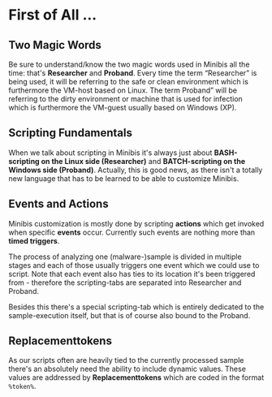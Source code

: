 # First of All ... #

## Two Magic Words ##
Be sure to understand/know the two magic words used in Minibis all the time: that's **Researcher** and **Proband**. Every time the term “Researcher” is being used, it will be referring to the safe or clean environment which is furthermore the VM-host based on Linux. The term  Proband” will be referring to the dirty environment or machine that is used for infection which is furthermore the VM-guest usually based on Windows (XP).

## Scripting Fundamentals ##
When we talk about scripting in Minibis it's always just about **BASH-scripting on the Linux side (Researcher)** and **BATCH-scripting on the Windows side (Proband)**. Actually, this is good news, as there isn't a totally new language that has to be learned to be able to customize Minibis.

## Events and Actions ##
Minibis customization is mostly done by scripting **actions** which get invoked when specific **events** occur. Currently such events are nothing more than **timed triggers**.

The process of analyzing one (malware-)sample is divided in multiple stages and each of those usually triggers one event which we could use to script. Note that each event also has ties to its location it's been triggered from - therefore the scripting-tabs are separated into Researcher and Proband.

Besides this there's a special scripting-tab which is entirely dedicated to the sample-execution itself, but that is of course also bound to the Proband.

## Replacementtokens ##
As our scripts often are heavily tied to the currently processed sample there's an absolutely need the ability to include dynamic values. These values are addressed by **Replacementtokens** which are coded in the format `%token%`.